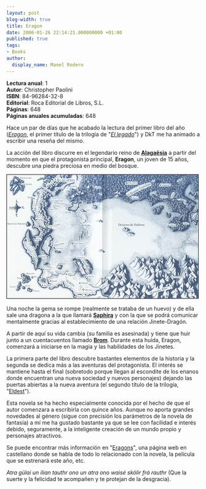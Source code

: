 ```yaml
---
layout: post
blog-width: true
title: Eragon
date: 2006-01-26 22:14:21.000000000 +01:00
published: true
tags:
- Books
author:
  display_name: Manel Rodero
---
```


**Lectura anual**: 1  
**Autor**: Christopher Paolini  
**ISBN**: 84-96284-32-8  
**Editorial**: Roca Editorial de Libros, S.L.  
**Páginas**: 648  
**Páginas anuales acumuladas**: 648

Hace un par de días que he acabado la lectura del primer libro del año (_[Eragon][1]_, el primer título de la trilogía de "_[El legado][2]_") y DkT me ha animado a escribir una reseña del mismo.

La acción del libro discurre en el legendario reino de **[Alagaësia][3]** a partir del momento en que el protagonista principal, **Eragon**, un joven de 15 años, descubre una piedra preciosa en medio del bosque.

![Mapa de Alagaësia][4]

Una noche la gema se rompe (realmente se trataba de un huevo) y de ella sale una dragona a la que llamará **[Saphira][5]** y con la que se podrá comunicar mentalmente gracias al establecimiento de una relación Jinete-Dragón.

A partir de aquí su vida cambia (su familia es asesinada) y tiene que huir junto a un cuentacuentos llamado **[Brom][6]**. Durante esta huída, Eragon, comenzará a iniciarse en la magia y las habilidades de los Jinetes.

La primera parte del libro descubre bastantes elementos de la historia y la segunda se dedica más a las aventuras del protagonista. El interés se mantiene hasta el final (sobretodo porque llegan al escondite de los enanos donde encuentran una nueva sociedad y nuevos personajes) dejando las puertas abiertas a la nueva aventura (el segundo título de la trilogía, "[Eldest][7]").

Esta novela se ha hecho especialmente conocida por el hecho de que el autor comenzara a escribirla con quince años. Aunque no aporta grandes novedades al género (sigue con precisión los parámetros de la novela de fantasía) a mí me ha gustado bastante ya que se lee con facilidad e interés debido, seguramente, a la inteligente creación de un mundo propio y personajes atractivos.

Se puede encontrar más información en "[Eragons][8]", una página web en castellano donde se habla de todo lo relacionado con la novela, la película que se estrenará este año, etc.

_Atra gülai un ilian tauthr ono un atra ono waisé skölir frá rauthr_ (Que la suerte y la felicidad te acompañen y te protejan de la desgracia).

[1]: http://en.wikipedia.org/wiki/Eragon
[2]: http://en.wikipedia.org/wiki/Inheritance_%28trilogy%29
[3]: http://en.wikipedia.org/wiki/Alagaesia
[4]: /assets/img/blog/2006-01-26_image_1.jpg "Mapa de Alagaësia"
[5]: http://en.wikipedia.org/wiki/Saphira
[6]: http://en.wikipedia.org/wiki/Brom_%28Inheritance%29
[7]: http://en.wikipedia.org/wiki/Eldest
[8]: http://eragons.com/

